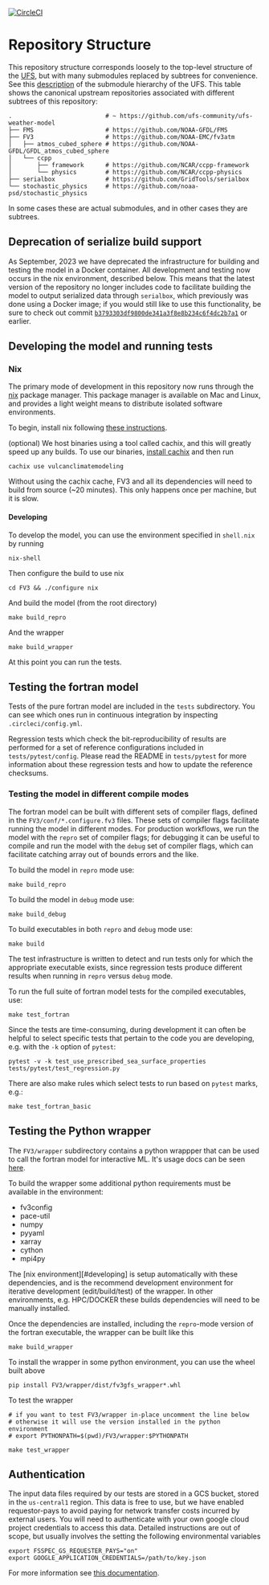 [![CircleCI](https://circleci.com/gh/ai2cm/fv3gfs-fortran/tree/master.svg?style=svg)](https://circleci.com/gh/ai2cm/fv3gfs-fortran/tree/master)

# Repository Structure

This repository structure corresponds loosely to the top-level structure of
the [UFS](https://github.com/ufs-community/ufs-weather-model), but with many
submodules replaced by subtrees for convenience. See this
[description](https://github.com/ufs-community/ufs-weather-model) of the
submodule hierarchy of the UFS. This table shows the canonical upstream
repositories associated with different subtrees of this repository:

```
.                          # ~ https://github.com/ufs-community/ufs-weather-model
├── FMS                    # https://github.com/NOAA-GFDL/FMS
├── FV3                    # https://github.com/NOAA-EMC/fv3atm
│   ├── atmos_cubed_sphere # https://github.com/NOAA-GFDL/GFDL_atmos_cubed_sphere
│   └── ccpp
│       ├── framework      # https://github.com/NCAR/ccpp-framework
│       └── physics        # https://github.com/NCAR/ccpp-physics
├── serialbox              # https://github.com/GridTools/serialbox
└── stochastic_physics     # https://github.com/noaa-psd/stochastic_physics
```

In some cases these are actual submodules, and in other cases they are
subtrees.

## Deprecation of serialize build support

As September, 2023 we have deprecated the infrastructure for building and
testing the model in a Docker container.  All development and testing now occurs
in the nix environment, described below.  This means that the latest version of
the repository no longer includes code to facilitate building the model to
output serialized data through `serialbox`, which previously was done using a
Docker image; if you would still like to use this functionality, be sure to
check out commit
[`b3793303df9800de341a3f8e8b234c6f4dc2b7a1`](https://github.com/ai2cm/fv3gfs-fortran/tree/b3793303df9800de341a3f8e8b234c6f4dc2b7a1)
or earlier.

## Developing the model and running tests

### Nix

The primary mode of development in this repository now runs through the
[nix](https://nixos.org/) package manager.  This package manager is available on
Mac and Linux, and provides a light weight means to distribute isolated software
environments. 

To begin, install nix following [these
instructions](https://nixos.org/download.html).

(optional) We host binaries using a tool called cachix, and this will greatly
speed up any builds. To use our binaries, [install
cachix](https://github.com/cachix/cachix#installation) and then run

    cachix use vulcanclimatemodeling

Without using the cachix cache, FV3 and all its dependencies will need to build
from source (~20 minutes). This only happens once per machine, but it is slow.

#### Developing

To develop the model, you can use the environment specified in `shell.nix` by running

    nix-shell

Then configure the build to use nix

    cd FV3 && ./configure nix

And build the model (from the root directory)

    make build_repro
    
And the wrapper

    make build_wrapper

At this point you can run the tests.

## Testing the fortran model

Tests of the pure fortran model are included in the `tests` subdirectory.  You
can see which ones run in continuous integration by inspecting
`.circleci/config.yml`.

Regression tests which check the bit-reproducibility of results are
performed for a set of reference configurations included in `tests/pytest/config`.
Please read the README in `tests/pytest` for more information about these regression
tests and how to update the reference checksums.

### Testing the model in different compile modes

The fortran model can be built with different sets of compiler flags, defined in
the `FV3/conf/*.configure.fv3` files.  These sets of compiler flags facilitate
running the model in different modes.  For production workflows, we run the
model with the `repro` set of compiler flags; for debugging it can be useful to
compile and run the model with the `debug` set of compiler flags, which can
facilitate catching array out of bounds errors and the like.  

To build the model in `repro` mode use:

    make build_repro

To build the model in `debug` mode use:

    make build_debug

To build executables in both `repro` and `debug` mode use:

    make build

The test infrastructure is written to detect and run tests only for which the
appropriate executable exists, since regression tests produce different results
when running in `repro` versus `debug` mode.

To run the full suite of fortran model tests for the compiled executables, use:

    make test_fortran

Since the tests are time-consuming, during development it can often be helpful
to select specific tests that pertain to the code you are developing, e.g. with
the `-k` option of `pytest`:

    pytest -v -k test_use_prescribed_sea_surface_properties tests/pytest/test_regression.py

There are also make rules which select tests to run based on `pytest` marks,
e.g.:

    make test_fortran_basic

## Testing the Python wrapper

The `FV3/wrapper` subdirectory contains a python wrappper that can be used to
call the fortran model for interactive ML. It's usage docs can be seen [here](TODO/add/path).

To build the wrapper some additional python requirements must be available in the environment:
- fv3config
- pace-util
- numpy
- pyyaml
- xarray
- cython
- mpi4py

The [nix environment][#developing] is setup automatically with these
dependencies, and is the recommend development environment for iterative
development (edit/build/test) of the wrapper. In other environments, e.g.
HPC/DOCKER these builds dependencies will need to be manually installed.

Once the dependencies are installed, including the `repro`-mode version of the
fortran executable, the wrapper can be built like this

    make build_wrapper

To install the wrapper in some python environment, you can use the wheel built
above

    pip install FV3/wrapper/dist/fv3gfs_wrapper*.whl

To test the wrapper

    # if you want to test FV3/wrapper in-place uncomment the line below
    # otherwise it will use the version installed in the python environment
    # export PYTHONPATH=$(pwd)/FV3/wrapper:$PYTHONPATH

    make test_wrapper

## Authentication

The input data files required by our tests are stored in a GCS bucket, stored in
the `us-central1` region. This data is free to use, but we have enabled
requestor-pays to avoid paying for network transfer costs incurred by external
users. You will need to authenticate with your own google cloud project
credentials to access this data. Detailed instructions are out of scope, but
usually involves the setting the following environmental variables
```
export FSSPEC_GS_REQUESTER_PAYS="on"
export GOOGLE_APPLICATION_CREDENTIALS=/path/to/key.json
```
For more information see [this
documentation](https://gcsfs.readthedocs.io/en/latest/api.html#gcsfs.core.GCSFileSystem).
